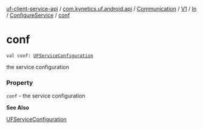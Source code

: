 [uf-client-service-api](../../../../../index.md) / [com.kynetics.uf.android.api](../../../../index.md) / [Communication](../../../index.md) / [V1](../../index.md) / [In](../index.md) / [ConfigureService](index.md) / [conf](./conf.md)

# conf

`val conf: `[`UFServiceConfiguration`](../../../../-u-f-service-configuration/index.md)

the service configuration

### Property

`conf` - the service configuration

**See Also**

[UFServiceConfiguration](../../../../-u-f-service-configuration/index.md)

